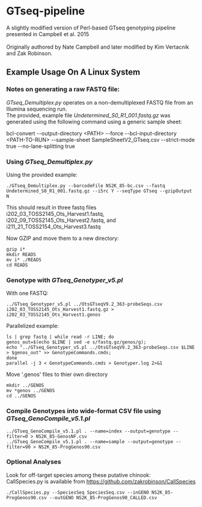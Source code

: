 # GTseq-pipeline
A slightly modified version of Perl-based GTseq genotyping pipeline presented in Campbell et al. 2015\
\
Originally authored by Nate Campbell and later modified by Kim Vertacnik and Zak Robinson. 

## Example Usage On A Linux System
### Notes on generating a raw FASTQ file:
<i>GTseq_Demultiplex.py</i> operates on a non-demultiplexed FASTQ file from an Illumina sequencing run.\
The provided, example file <i>Undetermined_S0_R1_001.fastq.gz</i> was generated using the following command using a generic sample sheet:

bcl-convert --output-directory \<PATH\> --force --bcl-input-directory \<PATH-TO-RUN\> --sample-sheet SampleSheetV2_GTseq.csv --strict-mode true --no-lane-splitting true

### Using <i>GTseq_Demultiplex.py</i> 

Using the provided example:
```
./GTseq_Demultiplex.py --barcodeFile NS2K_85-bc.csv --fastq Undetermined_S0_R1_001.fastq.gz --i5rc Y --seqType GTseq --gzipOutput N
```
This should result in three fastq files i202_03_TOSS2145_Ots_Harvest1.fastq, i202_09_TOSS2145_Ots_Harvest2.fastq, and i211_21_TOSS2154_Ots_Harvest3.fastq

Now GZIP and move them to a new directory:
```
gzip i*
mkdir READS
mv i* ./READS
cd READS
```
### Genotype with <i>GTseq_Genotyper_v5.pl</i> 
With one FASTQ:
```
../GTseq_Genotyper_v5.pl ../OtsGTseqV9.2_363-probeSeqs.csv i202_03_TOSS2145_Ots_Harvest1.fastq.gz > i202_03_TOSS2145_Ots_Harvest1.genos
```
Parallelized example:

```
ls | grep fastq | while read -r LINE; do
genos_out=$(echo $LINE | sed -e s/fastq.gz/genos/g);
echo "../GTseq_Genotyper_v5.pl ../OtsGTseqV9.2_363-probeSeqs.csv $LINE > $genos_out" >> GenotypeCommands.cmds;
done  
parallel -j 3 < GenotypeCommands.cmds > Genotyper.log 2>&1 

```

Move '.genos' files to thier own directory

```
mkdir ../GENOS
mv *genos ../GENOS
cd ../GENOS
```

### Compile Genotypes into wide-format CSV file using <i>GTseq_GenoCompile_v5.1.pl</i>
```
../GTseq_GenoCompile_v5.1.pl . --name=index --output=genotype --filter=0 > NS2K_85-GenosNF.csv
../GTseq_GenoCompile_v5.1.pl . --name=sample --output=genotype --filter=90 > NS2K_85-ProgGenos90.csv

```
### Optional Analyses
Look for off-target species among these putative chinook:\
CallSpecies.py is available from https://github.com/zakrobinson/CallSpecies
```
./CallSpecies.py --SpeciesSeq SpeciesSeq.csv --inGENO NS2K_85-ProgGenos90.csv --outGENO NS2K_85-ProgGenos90_CALLED.csv
```





